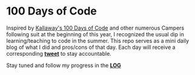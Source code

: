 # 100 Days of Code
Inspired by <a href="https://github.com/Kallaway/100-days-of-code" target="_blank"> Kallaway's 100 Days of Code</a> and other numerous Campers following suit at the beginning of this year, I recognized the usual dip in learning/teaching to code in the summer. This repo serves as a mini daily blog of what I did and pros/cons of that day. Each day will receive a corresponding <b><a href="https://twitter.com/haleyelder" target="_blank">tweet</a></b> to stay accountable.

Stay tuned and follow my progress in the <b><a href="https://github.com/haleyelder/100-days-of-code/blob/master/log.md">LOG</a></b>

